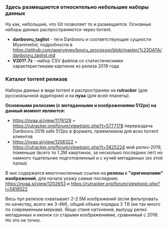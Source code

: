 ### Здесь размещаются относительно небольшие наборы данных

Ну как, небольшие, что Git позволяет то и размещается. Основные наборы данных распространяются через torrent. 

* **danbooru_taglist** - теги Danbooru и соответствующие сущности Myanimelist, подробности в https://github.com/aperveyev/booru_processor/blob/master/%23DATA/danbooru_taglist.md
* **V201?.7z** - набор CSV файлов со статистическими характеристиками картинок из релиза 2019 года 

### Каталог torrent релизов

Наборы данных в виде torrent я распространяю на **rutracker** (для русскоязычной аудитории) и на **nyaa** (для всей планеты).

**Основными релизами (с метаданными и изображениями 512px) на данный момент являются:**
- https://nyaa.si/view/1176129 = https://rutracker.org/forum/viewtopic.php?t=5777178 перераздача Danbooru 2018 safe 512px в формате, приемлемом для всех torrent клиентов
- https://nyaa.si/view/1206322 = https://rutracker.org/forum/viewtopic.php?t=5825224 мой релиз-2019, поменьше (всего то 1.2М какртинок, за несколько последних лет) но намного тщательнее подготовленный и с кучей метаданных (из этой папки)

В них содержатся многочисленные ссылки на **релизы с "оригиналами" изображений**, для начала укажу самые последние:
https://nyaa.si/view/1202653 и https://rutracker.org/forum/viewtopic.php?t=5818522

Весь пул релизов охватывает 2-2.5М изображений (если фильтровать по качеству, всего же 3-4М), общий объем порядка 3 TB (не так много по современным меркам). Якщо стане натхнення, выпущу релиз метаданных и иконок со старыми изображениями, сравнимый с 2019. Но это не точно.
